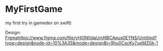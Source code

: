 # MyFirstGame
my first try in gamedev on swift)

Design: [Figma](https://www.figma.com/file/yH0IN0daUmNBCAeus0EYNS/Untitled?type=design&node-id=10%3A35&mode=design&t=9hu0CscKv7upMZGk-1)https://www.figma.com/file/yH0IN0daUmNBCAeus0EYNS/Untitled?type=design&node-id=10%3A35&mode=design&t=9hu0CscKv7upMZGk-1
